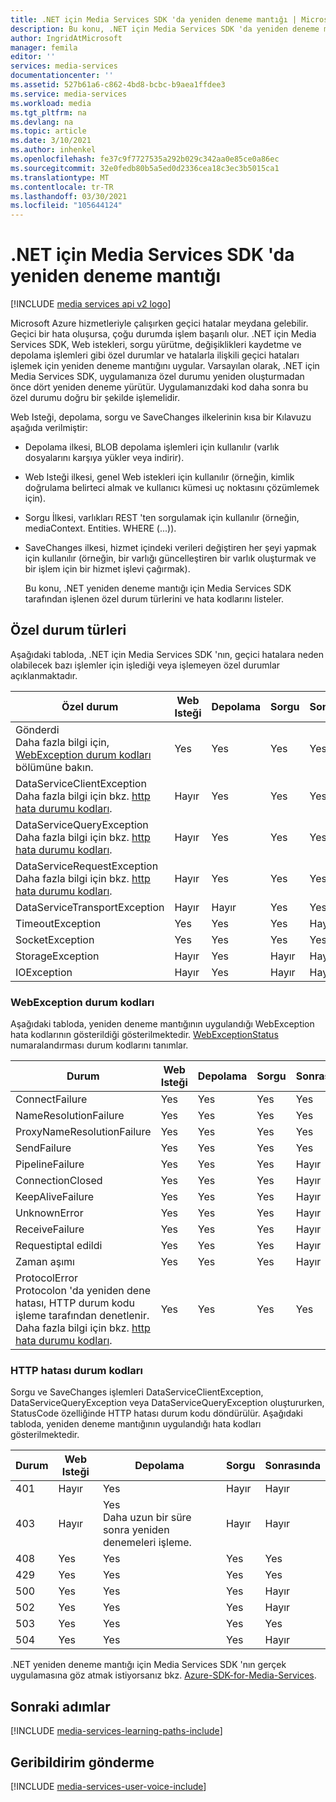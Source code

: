 ```yaml
---
title: .NET için Media Services SDK 'da yeniden deneme mantığı | Microsoft Docs
description: Bu konu, .NET için Media Services SDK 'da yeniden deneme mantığına genel bir bakış sunar.
author: IngridAtMicrosoft
manager: femila
editor: ''
services: media-services
documentationcenter: ''
ms.assetid: 527b61a6-c862-4bd8-bcbc-b9aea1ffdee3
ms.service: media-services
ms.workload: media
ms.tgt_pltfrm: na
ms.devlang: na
ms.topic: article
ms.date: 3/10/2021
ms.author: inhenkel
ms.openlocfilehash: fe37c9f7727535a292b029c342aa0e85ce0a86ec
ms.sourcegitcommit: 32e0fedb80b5a5ed0d2336cea18c3ec3b5015ca1
ms.translationtype: MT
ms.contentlocale: tr-TR
ms.lasthandoff: 03/30/2021
ms.locfileid: "105644124"
---
```

# <a name="retry-logic-in-the-media-services-sdk-for-net"></a>.NET için Media Services SDK 'da yeniden deneme mantığı

[!INCLUDE [media services api v2 logo](./includes/v2-hr.md)]

Microsoft Azure hizmetleriyle çalışırken geçici hatalar meydana gelebilir. Geçici bir hata oluşursa, çoğu durumda işlem başarılı olur. .NET için Media Services SDK, Web istekleri, sorgu yürütme, değişiklikleri kaydetme ve depolama işlemleri gibi özel durumlar ve hatalarla ilişkili geçici hataları işlemek için yeniden deneme mantığını uygular.  Varsayılan olarak, .NET için Media Services SDK, uygulamanıza özel durumu yeniden oluşturmadan önce dört yeniden deneme yürütür. Uygulamanızdaki kod daha sonra bu özel durumu doğru bir şekilde işlemelidir.  

 Web Isteği, depolama, sorgu ve SaveChanges ilkelerinin kısa bir Kılavuzu aşağıda verilmiştir:  

* Depolama ilkesi, BLOB depolama işlemleri için kullanılır (varlık dosyalarını karşıya yükler veya indirir).  
* Web Isteği ilkesi, genel Web istekleri için kullanılır (örneğin, kimlik doğrulama belirteci almak ve kullanıcı kümesi uç noktasını çözümlemek için).  
* Sorgu İlkesi, varlıkları REST 'ten sorgulamak için kullanılır (örneğin, mediaContext. Entities. WHERE (...)).  
* SaveChanges ilkesi, hizmet içindeki verileri değiştiren her şeyi yapmak için kullanılır (örneğin, bir varlığı güncelleştiren bir varlık oluşturmak ve bir işlem için bir hizmet işlevi çağırmak).  
  
  Bu konu, .NET yeniden deneme mantığı için Media Services SDK tarafından işlenen özel durum türlerini ve hata kodlarını listeler.  

## <a name="exception-types"></a>Özel durum türleri
Aşağıdaki tabloda, .NET için Media Services SDK 'nın, geçici hatalara neden olabilecek bazı işlemler için işlediği veya işlemeyen özel durumlar açıklanmaktadır.  

| Özel durum | Web Isteği | Depolama | Sorgu | Sonrasında |
| --- | --- | --- | --- | --- |
| Gönderdi<br/>Daha fazla bilgi için, [WebException durum kodları](media-services-retry-logic-in-dotnet-sdk.md#WebExceptionStatus) bölümüne bakın. |Yes |Yes |Yes |Yes |
| DataServiceClientException<br/> Daha fazla bilgi için bkz. [http hata durumu kodları](media-services-retry-logic-in-dotnet-sdk.md#HTTPStatusCode). |Hayır |Yes |Yes |Yes |
| DataServiceQueryException<br/> Daha fazla bilgi için bkz. [http hata durumu kodları](media-services-retry-logic-in-dotnet-sdk.md#HTTPStatusCode). |Hayır |Yes |Yes |Yes |
| DataServiceRequestException<br/> Daha fazla bilgi için bkz. [http hata durumu kodları](media-services-retry-logic-in-dotnet-sdk.md#HTTPStatusCode). |Hayır |Yes |Yes |Yes |
| DataServiceTransportException |Hayır |Hayır |Yes |Yes |
| TimeoutException |Yes |Yes |Yes |Hayır |
| SocketException |Yes |Yes |Yes |Yes |
| StorageException |Hayır |Yes |Hayır |Hayır |
| IOException |Hayır |Yes |Hayır |Hayır |

### <a name="webexception-status-codes"></a><a name="WebExceptionStatus"></a> WebException durum kodları
Aşağıdaki tabloda, yeniden deneme mantığının uygulandığı WebException hata kodlarının gösterildiği gösterilmektedir. [WebExceptionStatus](/dotnet/api/system.net.webexceptionstatus) numaralandırması durum kodlarını tanımlar.  

| Durum | Web Isteği | Depolama | Sorgu | Sonrasında |
| --- | --- | --- | --- | --- |
| ConnectFailure |Yes |Yes |Yes |Yes |
| NameResolutionFailure |Yes |Yes |Yes |Yes |
| ProxyNameResolutionFailure |Yes |Yes |Yes |Yes |
| SendFailure |Yes |Yes |Yes |Yes |
| PipelineFailure |Yes |Yes |Yes |Hayır |
| ConnectionClosed |Yes |Yes |Yes |Hayır |
| KeepAliveFailure |Yes |Yes |Yes |Hayır |
| UnknownError |Yes |Yes |Yes |Hayır |
| ReceiveFailure |Yes |Yes |Yes |Hayır |
| Requestiptal edildi |Yes |Yes |Yes |Hayır |
| Zaman aşımı |Yes |Yes |Yes |Hayır |
| ProtocolError <br/>Protocolon 'da yeniden dene hatası, HTTP durum kodu işleme tarafından denetlenir. Daha fazla bilgi için bkz. [http hata durumu kodları](media-services-retry-logic-in-dotnet-sdk.md#HTTPStatusCode). |Yes |Yes |Yes |Yes |

### <a name="http-error-status-codes"></a><a name="HTTPStatusCode"></a> HTTP hatası durum kodları
Sorgu ve SaveChanges işlemleri DataServiceClientException, DataServiceQueryException veya DataServiceQueryException oluştururken, StatusCode özelliğinde HTTP hatası durum kodu döndürülür.  Aşağıdaki tabloda, yeniden deneme mantığının uygulandığı hata kodları gösterilmektedir.  

| Durum | Web Isteği | Depolama | Sorgu | Sonrasında |
| --- | --- | --- | --- | --- |
| 401 |Hayır |Yes |Hayır |Hayır |
| 403 |Hayır |Yes<br/>Daha uzun bir süre sonra yeniden denemeleri işleme. |Hayır |Hayır |
| 408 |Yes |Yes |Yes |Yes |
| 429 |Yes |Yes |Yes |Yes |
| 500 |Yes |Yes |Yes |Hayır |
| 502 |Yes |Yes |Yes |Hayır |
| 503 |Yes |Yes |Yes |Yes |
| 504 |Yes |Yes |Yes |Hayır |

.NET yeniden deneme mantığı için Media Services SDK 'nın gerçek uygulamasına göz atmak istiyorsanız bkz. [Azure-SDK-for-Media-Services](https://github.com/Azure/azure-sdk-for-media-services/tree/dev/src/net/Client/TransientFaultHandling).

## <a name="next-steps"></a>Sonraki adımlar
[!INCLUDE [media-services-learning-paths-include](../../../includes/media-services-learning-paths-include.md)]

## <a name="provide-feedback"></a>Geribildirim gönderme
[!INCLUDE [media-services-user-voice-include](../../../includes/media-services-user-voice-include.md)]
